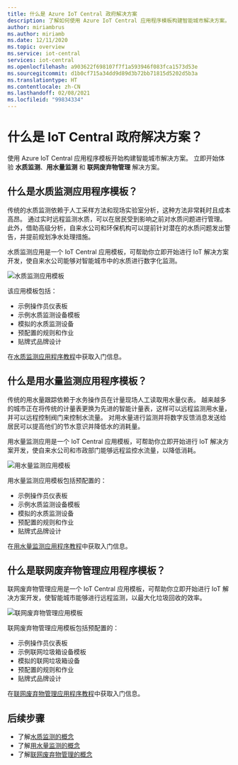 ```yaml
---
title: 什么是 Azure IoT Central 政府解决方案
description: 了解如何使用 Azure IoT Central 应用程序模板构建智能城市解决方案。
author: miriambrus
ms.author: miriamb
ms.date: 12/11/2020
ms.topic: overview
ms.service: iot-central
services: iot-central
ms.openlocfilehash: a903622f698107f7f1a593946f083fca1573d53e
ms.sourcegitcommit: d1b0cf715a34dd9d89d3b72bb71815d5202d5b3a
ms.translationtype: HT
ms.contentlocale: zh-CN
ms.lasthandoff: 02/08/2021
ms.locfileid: "99834334"
---
```

# <a name="what-are-the-iot-central-government-solutions"></a>什么是 IoT Central 政府解决方案？

使用 Azure IoT Central 应用程序模板开始构建智能城市解决方案。 立即开始体验 **水质监测**、**用水量监测** 和 **联网废弃物管理** 解决方案。

## <a name="what-is-water-quality-monitoring-application-template"></a>什么是水质监测应用程序模板？   

传统的水质监测依赖于人工采样方法和现场实验室分析，这种方法非常耗时且成本高昂。 通过实时远程监测水质，可以在居民受到影响之前对水质问题进行管理。 此外，借助高级分析，自来水公司和环保机构可以提前针对潜在的水质问题发出警告，并提前规划净水处理措施。  

水质监测应用是一个 IoT Central 应用模板，可帮助你立即开始进行 IoT 解决方案开发，使自来水公司能够对智能城市中的水质进行数字化监测。 

![水质监测应用模板](./media/overview-iotcentral-government/waterqualitymonitoring-dashboard-full.png)

该应用模板包括：
* 示例操作员仪表板
* 示例水质监测设备模板
* 模拟的水质监测设备
* 预配置的规则和作业
* 贴牌式品牌设计 

在[水质监测应用程序教程](./tutorial-water-quality-monitoring.md)中获取入门信息。


## <a name="what-is-water-consumption-monitoring-application-template"></a>什么是用水量监测应用程序模板？ 

传统的用水量跟踪依赖于水务操作员在计量现场人工读取用水量仪表。 越来越多的城市正在将传统的计量表更换为先进的智能计量表，这样可以远程监测用水量，并可以远程控制阀门来控制水流量。 对用水量进行监测并将数字反馈消息发送给居民可以提高他们的节水意识并降低水的消耗量。 

用水量监测应用是一个 IoT Central 应用模板，可帮助你立即开始进行 IoT 解决方案开发，使自来水公司和市政部门能够远程监控水流量，以降低消耗。 

  ![用水量监测应用模板](./media/overview-iotcentral-government/waterconsumptionmonitoring-dashboardfull.png)

用水量监测应用模板包括预配置的：
* 示例操作员仪表板
* 示例水质监测设备模板
* 模拟的水质监测设备
* 预配置的规则和作业
* 贴牌式品牌设计 

 在[用水量监测应用程序教程](./tutorial-water-consumption-monitoring.md)中获取入门信息。

## <a name="what-is-connected-waste-management-application-template"></a>什么是联网废弃物管理应用程序模板？ 

联网废弃物管理应用是一个 IoT Central 应用模板，可帮助你立即开始进行 IoT 解决方案开发，使智能城市能够进行远程监测，以最大化垃圾回收的效率。 

![联网废弃物管理应用模板](media/overview-iotcentral-government/connectedwastemanagement-dashboard.png) 


联网废弃物管理应用模板包括预配置的：
* 示例操作员仪表板
* 示例联网垃圾箱设备模板
* 模拟的联网垃圾箱设备
* 预配置的规则和作业
* 贴牌式品牌设计 

在[联网废弃物管理应用程序教程](./tutorial-connected-waste-management.md)中获取入门信息。

## <a name="next-steps"></a>后续步骤

* 了解[水质监测的概念](./concepts-waterqualitymonitoring-architecture.md)
* 了解[用水量监测的概念](./concepts-waterconsumptionmonitoring-architecture.md)
* 了解[联网废弃物管理的概念](./concepts-connectedwastemanagement-architecture.md)  
